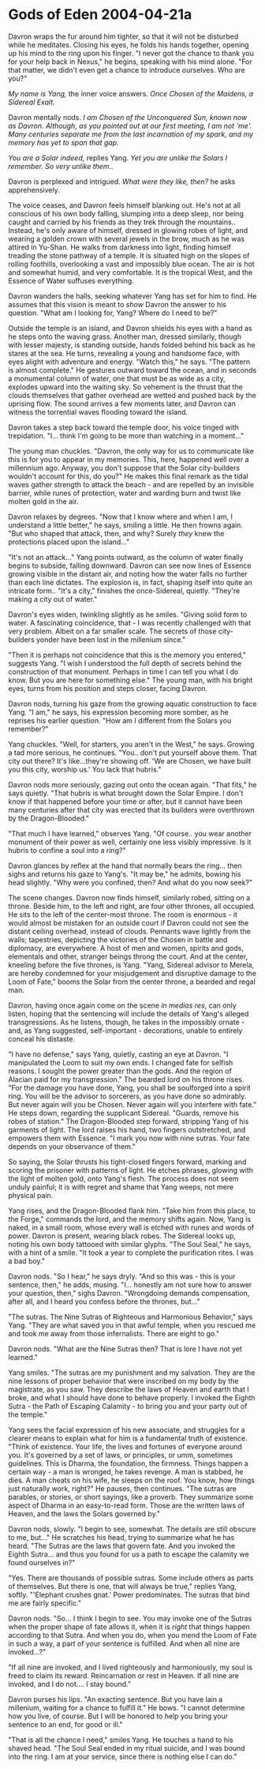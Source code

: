 <!-- TITLE: Gods of Eden 2004-04-21a -->
<!-- SUBTITLE: A game log for Gods of Eden -->

# Gods of Eden 2004-04-21a

Davron wraps the fur around him tighter, so that it will not be disturbed while he meditates. Closing his eyes, he folds his hands together, opening up his mind to the ring upon his finger. "I never got the chance to thank you for your help back in Nexus," he begins, speaking with his mind alone. "For that matter, we didn't even get a chance to introduce ourselves. Who are you?"

_My name is Yang,_ the inner voice answers. _Once Chosen of the Maidens, a Sidereal Exalt._

Davron mentally nods. _I am Chosen of the Unconquered Sun, known now as Davron. Although, as you pointed out at our first meeting, I am not 'me'. Many centuries separate me from the last incarnation of my spark, and my memory has yet to span that gap._

_You are a Solar indeed,_ replies Yang. _Yet you are unlike the Solars I remember. So very unlike them.._

Davron is perplexed and intrigued. _What were they like, then?_ he asks apprehensively.

The voice ceases, and Davron feels himself blanking out. He's not at all conscious of his own body falling, slumping into a deep sleep, nor being caught and carried by his friends as they trek through the mountains.. Instead, he's only aware of himself, dressed in glowing robes of light, and wearing a golden crown with several jewels in the brow, much as he was attired in Yu-Shan. He walks from darkness into light, finding himself treading the stone pathway of a temple. It is situated high on the slopes of rolling foothills, overlooking a vast and impossibly blue ocean. The air is hot and somewhat humid, and very comfortable. It is the tropical West, and the Essence of Water suffuses everything.

Davron wanders the halls, seeking whatever Yang has set for him to find. He assumes that this vision is meant to _show_ Davron the answer to his question. "What am I looking for, Yang? Where do I need to be?"

Outside the temple is an island, and Davron shields his eyes with a hand as he steps onto the waving grass. Another man, dressed similarly, though with lesser majesty, is standing outside, hands folded behind his back as he stares at the sea. He turns, revealing a young and handsome face, with eyes alight with adventure and energy. "Watch this," he says. "The pattern is almost complete." He gestures outward toward the ocean, and in seconds a monumental column of water, one that must be as wide as a city, explodes upward into the waiting sky. So vehement is the thrust that the clouds themselves that gather overhead are wetted and pushed back by the uprising flow. The sound arrives a few moments later, and Davron can witness the torrential waves flooding toward the island.

Davron takes a step back toward the temple door, his voice tinged with trepidation. "I... think I'm going to be more than watching in a moment..."

The young man chuckles. "Davron, the only way for us to communicate like this is for you to appear in my memories. This, here, happened well over a millennium ago. Anyway, you don't suppose that the Solar city-builders wouldn't account for this, do you?" He makes this final remark as the tidal waves gather strength to attack the beach - and are repelled by an invisible barrier, while runes of protection, water and warding burn and twist like molten gold in the air.

Davron relaxes by degrees. "Now that I know where and when I am, I understand a little better," he says, smiling a little. He then frowns again. "But who shaped that attack, then, and why? Surely _they_ knew the protections placed upon the island..."

"It's not an attack..." Yang points outward, as the column of water finally begins to subside, falling downward. Davron can see now lines of Essence growing visible in the distant air, and noting how the water falls no further than each line dictates. The explosion is, in fact, shaping itself into quite an intricate form.. "It's a city," finishes the once-Sidereal, quietly. "They're making a city out of water."

Davron's eyes widen, twinkling slightly as he smiles. "Giving solid form to water. A fascinating coincidence, that - I was recently challenged with that very problem. Albeit on a far smaller scale. The secrets of those city-builders yonder have been lost in the millenium since."

"Then it is perhaps not coincidence that this is the memory you entered," suggests Yang. "I wish I understood the full depth of secrets behind the construction of that monument. Perhaps in time I can tell you what I do know. But you are here for something else." The young man, with his bright eyes, turns from his position and steps closer, facing Davron.

Davron nods, turning his gaze from the growing aquatic construction to face Yang. "I am," he says, his expression becoming more somber, as he reprises his earlier question. "How am I different from the Solars you remember?"

Yang chuckles. "Well, for starters, you aren't in the West," he says. Growing a tad more serious, he continues. "You.. don't put yourself above them. That city out there? It's like...they're showing off. 'We are Chosen, we have built you this city, worship us.' You lack that hubris."

Davron nods more seriously, gazing out onto the ocean again. "That fits," he says quietly. "That hubris is what brought down the Solar Empire. I don't know if that happened before your time or after, but it cannot have been many centuries after that city was erected that its builders were overthrown by the Dragon-Blooded."

"That much I have learned," observes Yang. "Of course.. you wear another monument of their power as well, certainly one less visibly impressive. Is it hubris to confine a soul into a ring?"

Davron glances by reflex at the hand that normally bears the ring... then sighs and returns his gaze to Yang's. "It may be," he admits, bowing his head slightly. "Why were you confined, then? And what do you now seek?"

The scene changes. Davron now finds himself, similarly robed, sitting on a throne. Beside him, to the left and right, are four other thrones, all occupied. He sits to the left of the center-most throne. The room is enormous - it would almost be mistaken for an outside court if Davron could not see the distant ceiling overhead, instead of clouds. Pennants wave lightly from the walls; tapestries, depicting the victories of the Chosen in battle and diplomacy, are everywhere. A host of men and women, spirits and gods, elementals and other, stranger beings throng the court. And at the center, kneeling before the five thrones, is Yang. "Yang, Sidereal advisor to Merela, are hereby condemned for your misjudgement and disruptive damage to the Loom of Fate," booms the Solar from the center throne, a bearded and regal man.

Davron, having once again come on the scene _in medias res_, can only listen, hoping that the sentencing will include the details of Yang's alleged transgressions. As he listens, though, he takes in the impossibly ornate - and, as Yang suggested, self-important - decorations, unable to entirely conceal his distaste.

"I have no defense," says Yang, quietly, casting an eye at Davron. "I manipulated the Loom to suit my own ends. I changed fate for selfish reasons. I sought the power greater than the gods. And the region of Alacian paid for my transgression." The bearded lord on his throne rises. "For the damage you have done, Yang, you shall be soulforged into a spirit ring. You will be the advisor to sorcerers, as you have done so admirably. But never again will you be Chosen. Never again will you interfere with fate." He steps down, regarding the supplicant Sidereal. "Guards, remove his robes of station." The Dragon-Blooded step forward, stripping Yang of his garments of light. The lord raises his hand, two fingers outstretched, and empowers them with Essence. "I mark you now with nine sutras. Your fate depends on your observance of them."

So saying, the Solar thrusts his tight-closed fingers forward, marking and scoring the prisoner with patterns of light. He etches phrases, glowing with the light of molten gold, onto Yang's flesh. The process does not seem unduly painful; it is with regret and shame that Yang weeps, not mere physical pain.

Yang rises, and the Dragon-Blooded flank him. "Take him from this place, to the Forge," commands the lord, and the memory shifts again. Now, Yang is naked, in a small room, whose every wall is etched with runes and words of power. Davron is present, wearing black robes. The Sidereal looks up, noting his own body tattooed with similar glyphs. "The Soul Seal," he says, with a hint of a smile. "It took a year to complete the purification rites. I was a bad boy."

Davron nods. "So I hear," he says dryly. "And so this was - this is your sentence, then," he adds, musing. "I... honestly am not sure how to answer your question, then," sighs Davron. "Wrongdoing demands compensation, after all, and I heard you confess before the thrones, but..."

"The sutras. The Nine Sutras of Righteous and Harmonious Behavior," says Yang. "They are what saved you in that awful temple, when you rescued me and took me away from those infernalists. There are eight to go."

Davron nods. "What are the Nine Sutras then? That is lore I have not yet learned."

Yang smiles. "The sutras are my punishment and my salvation. They are the nine lessons of proper behavior that were inscribed on my body by the magistrate, as you saw. They describe the laws of Heaven and earth that I broke, and what I should have done to behave properly. I invoked the Eighth Sutra - the Path of Escaping Calamity - to bring you and your party out of the temple."

Yang sees the facial expression of his new associate, and struggles for a clearer means to explain what for him is a fundamental truth of existence. "Think of existence. Your life, the lives and fortunes of everyone around you. It's governed by a set of laws, or principles, or umm, sometimes guidelines. This is Dharma, the foundation, the firmness. Things happen a certain way - a man is wronged, he takes revenge. A man is stabbed, he dies. A man cheats on his wife, he sleeps on the roof. You know, how things just naturally work, right?" He pauses, then continues. "The sutras are parables, or stories, or short sayings, like a proverb. They summarize some aspect of Dharma in an easy-to-read form. Those are the written laws of Heaven, and the laws the Solars governed by."

Davron nods, slowly. "I begin to see, somewhat. The details are still obscure to me, but..." He scratches his head, trying to summarize what he has heard. "The Sutras are the laws that govern fate. And you invoked the Eighth Sutra... and thus you found for us a path to escape the calamity we found ourselves in?"

"Yes. There are thousands of possible sutras. Some include others as parts of themselves. But there is one, that will always be true," replies Yang, softly. "'Elephant crushes gnat.' Power predominates. The sutras that bind me are fairly specific."

Davron nods. "So... I think I begin to see. You may invoke one of the Sutras when the proper shape of fate allows it, when it is _right_ that things happen according to that Sutra. And when you do, when you mend the Loom of Fate in such a way, a part of your sentence is fulfilled. And when all nine are invoked...?"

"If all nine are invoked, and I lived righteously and harmoniously, my soul is freed to claim its reward. Reincarnation or rest in Heaven. If all nine are invoked, and I do not.... I stay bound."

Davron purses his lips. "An exacting sentence. But you have lain a millenium, waiting for a chance to fulfill it." He bows. "I cannot determine how you live, of course. But I will be honored to help you bring your sentence to an end, for good or ill."

"That is all the chance I need," smiles Yang. He touches a hand to his shaved head. "The Soul Seal ended in my ritual suicide, and I was bound into the ring. I am at your service, since there is nothing else I can do."